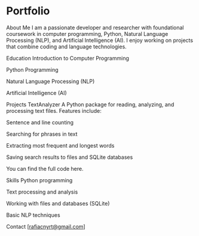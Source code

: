 # Portfolio
About Me
I am a passionate developer and researcher with foundational coursework in computer programming, Python, Natural Language Processing (NLP), and Artificial Intelligence (AI). I enjoy working on projects that combine coding and language technologies.

Education
Introduction to Computer Programming

Python Programming

Natural Language Processing (NLP)

Artificial Intelligence (AI)

Projects
TextAnalyzer
A Python package for reading, analyzing, and processing text files. Features include:

Sentence and line counting

Searching for phrases in text

Extracting most frequent and longest words

Saving search results to files and SQLite databases

You can find the full code here.

Skills
Python programming

Text processing and analysis

Working with files and databases (SQLite)

Basic NLP techniques

Contact
[rafiacnyrt@gmail.com]

